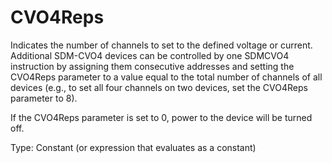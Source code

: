 # CVO4Reps

Indicates the number of channels to set to the defined voltage or current. Additional SDM-CVO4 devices can be controlled by one SDMCVO4 instruction by assigning them consecutive addresses and setting the CVO4Reps parameter to a value equal to the total number of channels of all devices (e.g., to set all four channels on two devices, set the CVO4Reps parameter to 8).

If the CVO4Reps parameter is set to 0, power to the device will be turned off.

Type: Constant (or expression that evaluates as a constant)
